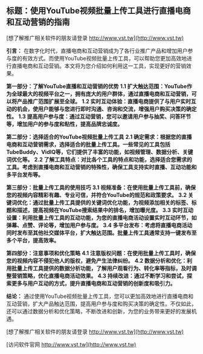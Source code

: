 ## **标题：使用YouTube视频批量上传工具进行直播电商和互动营销的指南**

[想了解推广相关软件的朋友请登录 http://www.vst.tw](http://www.vst.tw)

**引言：**
在数字化时代，直播电商和互动营销成为了各行业推广产品和增加用户参与度的有效方式。而使用YouTube视频批量上传工具，可以帮助您更加高效地进行直播电商和互动营销。本文将为您介绍如何利用这一工具，实现更好的营销效果。

**第一部分：了解YouTube直播和互动营销的优势**
**1.1 扩大触达范围：YouTube作为全球最大的视频平台之一，拥有庞大的用户群体，通过直播电商和互动营销，可以将产品推广范围扩展至全球。**
**1.2 实时互动体验：直播电商提供了与用户实时互动的机会，使用户能够与您进行即时沟通、咨询和交流，增强用户购买决策的确定性。**
**1.3 提高用户参与度：通过互动营销，您可以邀请用户参与抽奖、问答环节等，增加用户的参与度和粘性，提高品牌忠诚度。**

**第二部分：选择适合的YouTube视频批量上传工具**
**2.1 确定需求：根据您的直播电商和互动营销需求，选择适合的批量上传工具。一些常见的工具包括TubeBuddy、VidIQ等，它们提供了丰富的功能，如视频管理、数据分析、关键词优化等。**
**2.2 了解工具特点：对比各个工具的特点和功能，选择适合您需求的工具。考虑到直播电商和互动营销的特殊性，确保工具支持实时直播、互动功能和多平台发布等。**

**第三部分：批量上传工具的使用技巧**
**3.1 视频准备：在使用批量上传工具前，确保您的视频内容精彩有趣、专业可信，并符合YouTube的规范和政策要求。**
**3.2 关键词优化：通过批量上传工具提供的关键词优化功能，为视频添加相关的标签、标题和描述，提高视频在YouTube搜索结果中的排名，增加曝光度。**
**3.3 实时互动设置：利用批量上传工具的互动功能，为您的直播电商活动设置实时互动环节，如弹幕、点赞、评论等，增加用户参与度。**
**3.4 多平台发布：考虑将直播电商活动同时发布至其他社交媒体平台，扩大触达范围。批量上传工具通常支持一键发布至多个平台，提高效率。**

**第四部分：注意事项和优化策略**
**4.1 注意版权问题：在使用批量上传工具时，确保您的视频内容不侵犯他人的版权，避免产生法律纠纷。**
**4.2 数据分析和优化：利用批量上传工具提供的数据分析功能，了解用户观看行为、转化率等指标，及时调整营销策略，优化直播电商活动效果。**
**4.3 持续改进：通过不断学习和尝试，探索更多与用户互动的方式，提升直播电商和互动营销的创新度和吸引力。**

**结论：**
通过使用YouTube视频批量上传工具，您可以更加高效地进行直播电商和互动营销，扩大产品触达范围，提高用户参与度和购买决策的确定性。不仅如此，还可以通过数据分析和优化策略，不断改进和创新，为您的业务带来更好的发展机遇。

[想了解推广相关软件的朋友请登录 http://www.vst.tw](http://www.vst.tw)


[访问软件官网 http://www.vst.tw](http://www.vst.tw)

